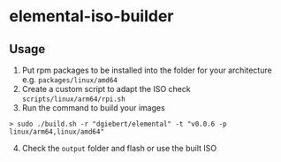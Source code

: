 # elemental-iso-builder

## Usage

1. Put rpm packages to be installed into the folder for your architecture e.g. `packages/linux/amd64`
2. Create a custom script to adapt the ISO check `scripts/linux/arm64/rpi.sh`
3. Run the command to build your images
```
> sudo ./build.sh -r "dgiebert/elemental" -t "v0.0.6 -p linux/arm64,linux/amd64"
```
4. Check the `output` folder and flash or use the built ISO


